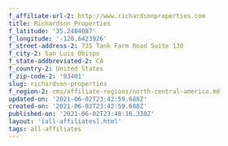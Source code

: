 ```yaml
---
f_affiliate-url-2: http://www.richardsonproperties.com
title: Richardson Properties
f_latitude: '35.2484087'
f_longitude: '-120.6423926'
f_street-address-2: 735 Tank Farm Road Suite 130­
f_city-2: San Luis Obispo­
f_state-addbreviated-2: CA­
f_country-2: United States
f_zip-code-2: '93401'
slug: richardson-properties
f_region-2: cms/affiliate-regions/north-central-america.md
updated-on: '2021-06-02T23:42:59.688Z'
created-on: '2021-06-02T23:42:59.688Z'
published-on: '2021-06-02T23:48:16.338Z'
layout: '[all-affiliates].html'
tags: all-affiliates
---
```



